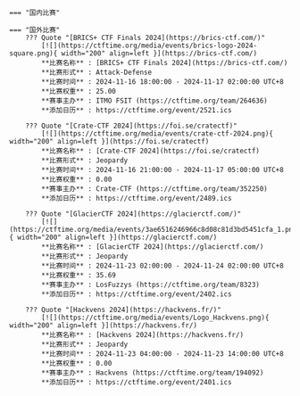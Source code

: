     === "国内比赛"
    
    === "国外比赛"
        ??? Quote "[BRICS+ CTF Finals 2024](https://brics-ctf.com/)"  
            [![](https://ctftime.org/media/events/brics-logo-2024-square.png){ width="200" align=left }](https://brics-ctf.com/)  
            **比赛名称** : [BRICS+ CTF Finals 2024](https://brics-ctf.com/)  
            **比赛形式** : Attack-Defense  
            **比赛时间** : 2024-11-16 18:00:00 - 2024-11-17 02:00:00 UTC+8  
            **比赛权重** : 25.00  
            **赛事主办** : ITMO FSIT (https://ctftime.org/team/264636)  
            **添加日历** : https://ctftime.org/event/2521.ics  
            
        ??? Quote "[Crate-CTF 2024](https://foi.se/cratectf)"  
            [![](https://ctftime.org/media/events/crate-ctf-2024.png){ width="200" align=left }](https://foi.se/cratectf)  
            **比赛名称** : [Crate-CTF 2024](https://foi.se/cratectf)  
            **比赛形式** : Jeopardy  
            **比赛时间** : 2024-11-16 21:00:00 - 2024-11-17 05:00:00 UTC+8  
            **比赛权重** : 0.00  
            **赛事主办** : Crate-CTF (https://ctftime.org/team/352250)  
            **添加日历** : https://ctftime.org/event/2489.ics  
            
        ??? Quote "[GlacierCTF 2024](https://glacierctf.com/)"  
            [![](https://ctftime.org/media/events/3ae6516246966c8d08c81d3bd5451cfa_1.png){ width="200" align=left }](https://glacierctf.com/)  
            **比赛名称** : [GlacierCTF 2024](https://glacierctf.com/)  
            **比赛形式** : Jeopardy  
            **比赛时间** : 2024-11-23 02:00:00 - 2024-11-24 02:00:00 UTC+8  
            **比赛权重** : 35.69  
            **赛事主办** : LosFuzzys (https://ctftime.org/team/8323)  
            **添加日历** : https://ctftime.org/event/2402.ics  
            
        ??? Quote "[Hackvens 2024](https://hackvens.fr/)"  
            [![](https://ctftime.org/media/events/Logo_Hackvens.png){ width="200" align=left }](https://hackvens.fr/)  
            **比赛名称** : [Hackvens 2024](https://hackvens.fr/)  
            **比赛形式** : Jeopardy  
            **比赛时间** : 2024-11-23 04:00:00 - 2024-11-23 14:00:00 UTC+8  
            **比赛权重** : 0.00  
            **赛事主办** : Hackvens (https://ctftime.org/team/194092)  
            **添加日历** : https://ctftime.org/event/2401.ics  
            